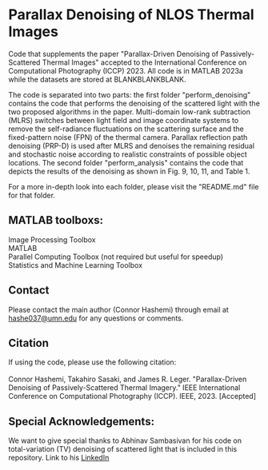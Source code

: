 # Parallax Denoising of NLOS Thermal Images
Code that supplements the paper "Parallax-Driven Denoising of Passively-Scattered Thermal Images" accepted to the International Conference on Computational Photography (ICCP) 2023. All code is in MATLAB 2023a while the datasets are stored at BLANKBLANKBLANK.
 
The code is separated into two parts: the first folder "perform_denoising" contains the code that performs the denoising of the scattered light with the two proposed algorithms in the paper. Multi-domain low-rank subtraction (MLRS) switches between light field and image coordinate systems to remove the self-radiance fluctuations on the scattering surface and the fixed-pattern noise (FPN) of the thermal camera. Parallax reflection path denoising (PRP-D) is used after MLRS and denoises the remaining residual and stochastic noise according to realistic constraints of possible object locations. The second folder "perform_analysis" contains the code that depicts the results of the denoising as shown in Fig. 9, 10, 11, and Table 1.

For a more in-depth look into each folder, please visit the "README.md" file for that folder.
 
## MATLAB toolboxs:
Image Processing Toolbox <br>
MATLAB <br>
Parallel Computing Toolbox (not required but useful for speedup) <br>
Statistics and Machine Learning Toolbox <br>

## Contact
Please contact the main author (Connor Hashemi) through email at hashe037@umn.edu for any questions or comments.

## Citation
If using the code, please use the following citation: <br>
<br>
Connor Hashemi, Takahiro Sasaki, and James R. Leger. "Parallax-Driven Denoising of Passively-Scattered Thermal Imagery." IEEE International Conference on Computational Photography (ICCP). IEEE, 2023. [Accepted]

## Special Acknowledgements:
 We want to give special thanks to Abhinav Sambasivan for his code on total-variation (TV) denoising of scattered light that is included in this repository. Link to his [LinkedIn](https://www.linkedin.com/in/abhinavvs/)
